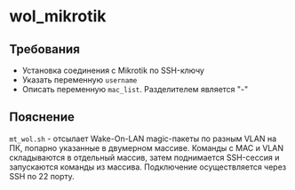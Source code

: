 # wol_mikrotik

## Требования

 - Установка соединения с Mikrotik по SSH-ключу
 - Указать переменную `username`
 - Описать переменную `mac_list`. Разделителем является "-"

## Пояснение
`mt_wol.sh` - отсылает Wake-On-LAN magic-пакеты по разным VLAN на ПК, попарно указанные в двумерном массиве. Команды с MAC и VLAN складываются в отдельный массив, затем поднимается SSH-сессия и запускаются команды из массива. Подключение осуществляется через SSH по 22 порту.
